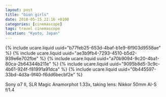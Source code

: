 ```yaml
---
layout: post
title: "Gion girls"
date: 2018-05-15 22:16 +0100
categories: [cinemascope]
tags: travel cinemascope
location: "Kyoto, Japan"
---
```


{% include ucare.liquid uuid="b77feb25-653d-4baf-b1e9-6f903d9558ae" %}
{% include ucare.liquid uuid="ae3b9fb4-7293-4510-b5d2-939e6e702fbe" %}
{% include ucare.liquid uuid="a70b9094-9c20-4ba1-80ca-2b64344b211e" %}
{% include ucare.liquid uuid="9095b8d5-3c9c-4b61-924f-f81991a91dca" %}
{% include ucare.liquid uuid="0b445597-33bd-4d3a-9f40-f6dd6becbf2e" %}

Sony α7 II, SLR Magic Anamorphot 1.33x, taking lens: Nikkor 50mm AI-S f/1.4